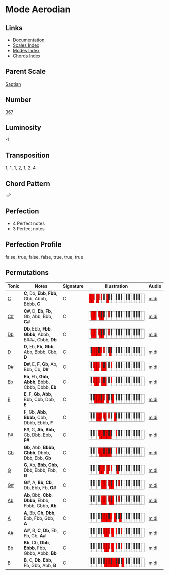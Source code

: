 # Mode Aerodian

## Links

- [Documentation](README.md)
- [Scales Index](Scales.md)
- [Modes Index](Modes.md)
- [Chords Index](Chords.md)

## Parent Scale

[Saptian](ScaleSaptian.md)

## Number

[367](https://ianring.com/musictheory/scales/367)

## Luminosity

-1

## Transposition

1, 1, 1, 2, 1, 2, 4

## Chord Pattern

iii⁰

## Perfection

- 4 Perfect notes
- 3 Perfect notes

## Perfection Profile

false, true, false, false, true, true, true

## Permutations

| Tonic | Notes | Signature | Illustration | Audio |
|-------|-------|-----------|--------------|-------|
| [C](ModeCNaturalAerodian.md) | **C**, Db, **Ebb**, **Fbb**, Gbb, Abbb, Bbbb, **C** | C | ![CNaturalAerodian](ModeCNaturalAerodian.png) | [midi](https://github.com/edipermadi/music/blob/main/docs/ModeCNaturalAerodian.mid?raw=true) |
| [C#](ModeCSharpAerodian.md) | **C#**, D, **Eb**, **Fb**, Gb, Abb, Bbb, **C#** | C | ![CSharpAerodian](ModeCSharpAerodian.png) | [midi](https://github.com/edipermadi/music/blob/main/docs/ModeCSharpAerodian.mid?raw=true) |
| [Db](ModeDFlatAerodian.md) | **Db**, Ebb, **Fbb**, **Gbbb**, Abbb, E###, Cbbb, **Db** | C | ![DFlatAerodian](ModeDFlatAerodian.png) | [midi](https://github.com/edipermadi/music/blob/main/docs/ModeDFlatAerodian.mid?raw=true) |
| [D](ModeDNaturalAerodian.md) | **D**, Eb, **Fb**, **Gbb**, Abb, Bbbb, Cbb, **D** | C | ![DNaturalAerodian](ModeDNaturalAerodian.png) | [midi](https://github.com/edipermadi/music/blob/main/docs/ModeDNaturalAerodian.mid?raw=true) |
| [D#](ModeDSharpAerodian.md) | **D#**, E, **F**, **Gb**, Ab, Bbb, Cb, **D#** | C | ![DSharpAerodian](ModeDSharpAerodian.png) | [midi](https://github.com/edipermadi/music/blob/main/docs/ModeDSharpAerodian.mid?raw=true) |
| [Eb](ModeEFlatAerodian.md) | **Eb**, Fb, **Gbb**, **Abbb**, Bbbb, Cbbb, Dbbb, **Eb** | C | ![EFlatAerodian](ModeEFlatAerodian.png) | [midi](https://github.com/edipermadi/music/blob/main/docs/ModeEFlatAerodian.mid?raw=true) |
| [E](ModeENaturalAerodian.md) | **E**, F, **Gb**, **Abb**, Bbb, Cbb, Dbb, **E** | C | ![ENaturalAerodian](ModeENaturalAerodian.png) | [midi](https://github.com/edipermadi/music/blob/main/docs/ModeENaturalAerodian.mid?raw=true) |
| [F](ModeFNaturalAerodian.md) | **F**, Gb, **Abb**, **Bbbb**, Cbb, Dbbb, Ebbb, **F** | C | ![FNaturalAerodian](ModeFNaturalAerodian.png) | [midi](https://github.com/edipermadi/music/blob/main/docs/ModeFNaturalAerodian.mid?raw=true) |
| [F#](ModeFSharpAerodian.md) | **F#**, G, **Ab**, **Bbb**, Cb, Dbb, Ebb, **F#** | C | ![FSharpAerodian](ModeFSharpAerodian.png) | [midi](https://github.com/edipermadi/music/blob/main/docs/ModeFSharpAerodian.mid?raw=true) |
| [Gb](ModeGFlatAerodian.md) | **Gb**, Abb, **Bbbb**, **Cbbb**, Dbbb, Dbb, Ebb, **Gb** | C | ![GFlatAerodian](ModeGFlatAerodian.png) | [midi](https://github.com/edipermadi/music/blob/main/docs/ModeGFlatAerodian.mid?raw=true) |
| [G](ModeGNaturalAerodian.md) | **G**, Ab, **Bbb**, **Cbb**, Dbb, Ebbb, Fbb, **G** | C | ![GNaturalAerodian](ModeGNaturalAerodian.png) | [midi](https://github.com/edipermadi/music/blob/main/docs/ModeGNaturalAerodian.mid?raw=true) |
| [G#](ModeGSharpAerodian.md) | **G#**, A, **Bb**, **Cb**, Db, Ebb, Fb, **G#** | C | ![GSharpAerodian](ModeGSharpAerodian.png) | [midi](https://github.com/edipermadi/music/blob/main/docs/ModeGSharpAerodian.mid?raw=true) |
| [Ab](ModeAFlatAerodian.md) | **Ab**, Bbb, **Cbb**, **Dbbb**, Ebbb, Fbbb, Gbbb, **Ab** | C | ![AFlatAerodian](ModeAFlatAerodian.png) | [midi](https://github.com/edipermadi/music/blob/main/docs/ModeAFlatAerodian.mid?raw=true) |
| [A](ModeANaturalAerodian.md) | **A**, Bb, **Cb**, **Dbb**, Ebb, Fbb, Gbb, **A** | C | ![ANaturalAerodian](ModeANaturalAerodian.png) | [midi](https://github.com/edipermadi/music/blob/main/docs/ModeANaturalAerodian.mid?raw=true) |
| [A#](ModeASharpAerodian.md) | **A#**, B, **C**, **Db**, Eb, Fb, Gb, **A#** | C | ![ASharpAerodian](ModeASharpAerodian.png) | [midi](https://github.com/edipermadi/music/blob/main/docs/ModeASharpAerodian.mid?raw=true) |
| [Bb](ModeBFlatAerodian.md) | **Bb**, Cb, **Dbb**, **Ebbb**, Fbb, Gbbb, Abbb, **Bb** | C | ![BFlatAerodian](ModeBFlatAerodian.png) | [midi](https://github.com/edipermadi/music/blob/main/docs/ModeBFlatAerodian.mid?raw=true) |
| [B](ModeBNaturalAerodian.md) | **B**, C, **Db**, **Ebb**, Fb, Gbb, Abb, **B** | C | ![BNaturalAerodian](ModeBNaturalAerodian.png) | [midi](https://github.com/edipermadi/music/blob/main/docs/ModeBNaturalAerodian.mid?raw=true) |
